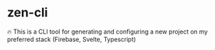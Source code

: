 # zen-cli
🔥 This is a CLI tool for generating and configuring a new project on my preferred stack (Firebase, Svelte, Typescript)
